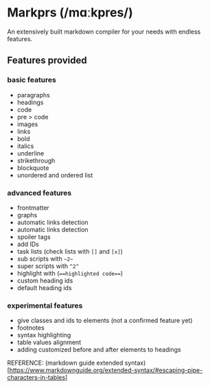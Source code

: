 # Markprs (/mɑːkpres/)

An extensively built markdown compiler for your needs with 
endless features.

## Features provided

### basic features

* paragraphs
* headings
* code
* pre > code
* images
* links
* bold
* italics
* underline
* strikethrough
* blockquote
* unordered and ordered list

### advanced features

* frontmatter
* graphs
* automatic links detection
* automatic links detection
* spoiler tags
* add IDs
* task lists (check lists with `[]` and `[x]`)
* sub scripts with `~2~`
* super scripts with `^2^`
* highlight with (`==highlighted code==`)
* custom heading ids
* default heading ids

### experimental features
* give classes and ids to elements (not a confirmed feature yet)
* footnotes
* syntax highlighting
* table values alignment
* adding customized before and after elements to headings

REFERENCE: (markdown guide extended syntax)[https://www.markdownguide.org/extended-syntax/#escaping-pipe-characters-in-tables]
